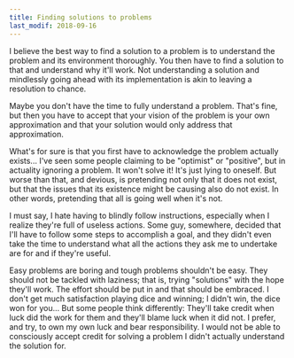 ```yaml
---
title: Finding solutions to problems
last_modif: 2018-09-16
---
```

I believe the best way to find a solution to a problem is to understand the
problem and its environment thoroughly. You then have to find a solution to that
and understand why it'll work. Not understanding a solution and mindlessly going
ahead with its implementation is akin to leaving a resolution to chance.

Maybe you don't have the time to fully understand a problem. That's fine, but
then you have to accept that your vision of the problem is your own
approximation and that your solution would only address that approximation.

What's for sure is that you first have to acknowledge the problem actually
exists... I've seen some people claiming to be "optimist" or "positive",
but in actuality ignoring a problem. It won't solve it! It's just lying to
oneself. But worse than that, and devious, is pretending not only that it does
not exist, but that the issues that its existence might be causing also do not
exist. In other words, pretending that all is going well when it's not.

I must say, I hate having to blindly follow instructions, especially when I
realize they're full of useless actions. Some guy, somewhere, decided that I'll
have to follow some steps to accomplish a goal, and they didn't even take the
time to understand what all the actions they ask me to undertake are for and if
they're useful.

Easy problems are boring and tough problems shouldn't be easy. They should not
be tackled with laziness; that is, trying "solutions" with the hope they'll
work. The effort should be put in and that should be embraced. I don't get much
satisfaction playing dice and winning; I didn't win, the dice won for you...
But some people think differently: They'll take credit when luck did the work
for them and they'll blame luck when it did not. I prefer, and try, to own my
own luck and bear responsibility. I would not be able to consciously accept
credit for solving a problem I didn't actually understand the solution for.